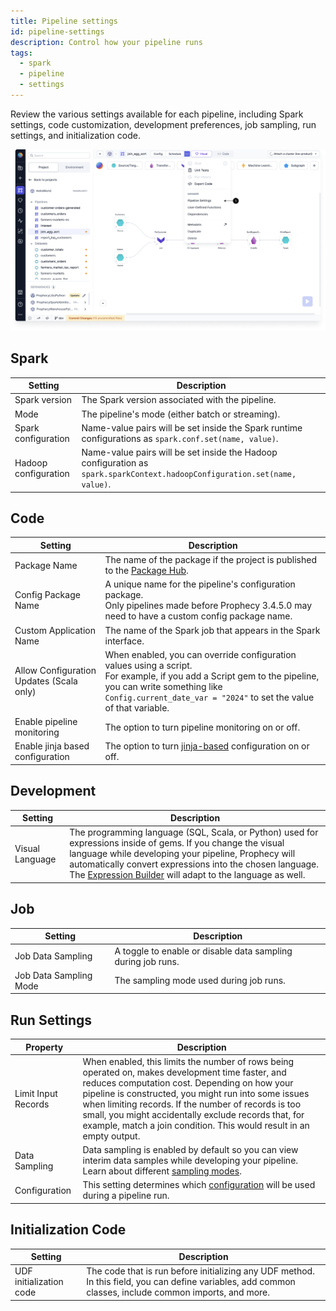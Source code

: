 ```yaml
---
title: Pipeline settings
id: pipeline-settings
description: Control how your pipeline runs
tags:
  - spark
  - pipeline
  - settings
---
```


Review the various settings available for each pipeline, including Spark settings, code customization, development preferences, job sampling, run settings, and initialization code.

![Pipeline settings](img/pipeline-settings.png)

## Spark

<div className="fixed-table">

| Setting              | Description                                                                                                                |
| -------------------- | -------------------------------------------------------------------------------------------------------------------------- |
| Spark version        | The Spark version associated with the pipeline.                                                                            |
| Mode                 | The pipeline's mode (either batch or streaming).                                                                           |
| Spark configuration  | Name-value pairs will be set inside the Spark runtime configurations as `spark.conf.set(name, value)`.                     |
| Hadoop configuration | Name-value pairs will be set inside the Hadoop configuration as `spark.sparkContext.hadoopConfiguration.set(name, value)`. |

</div>

## Code

<div className="fixed-table">

| Setting                                  | Description                                                                                                                                                                                                                       |
| ---------------------------------------- | --------------------------------------------------------------------------------------------------------------------------------------------------------------------------------------------------------------------------------- |
| Package Name                             | The name of the package if the project is published to the <a href="../../extensibility/package-hub/">Package Hub</a>.                                                                                                            |
| Config Package Name                      | A unique name for the pipeline's configuration package.<br />Only pipelines made before Prophecy 3.4.5.0 may need to have a custom config package name.                                                                           |
| Custom Application Name                  | The name of the Spark job that appears in the Spark interface.                                                                                                                                                                    |
| Allow Configuration Updates (Scala only) | When enabled, you can override configuration values using a script.<br />For example, if you add a Script gem to the pipeline, you can write something like `Config.current_date_var = "2024"` to set the value of that variable. |
| Enable pipeline monitoring               | The option to turn pipeline monitoring on or off.                                                                                                                                                                                 |
| Enable jinja based configuration         | The option to turn <a href="../pipelines/configuration#syntax">jinja-based</a> configuration on or off.                                                                                                                           |

</div>

## Development

<div className="fixed-table">

| Setting         | Description                                                                                                                                                                                                                                                                                                                           |
| --------------- | ------------------------------------------------------------------------------------------------------------------------------------------------------------------------------------------------------------------------------------------------------------------------------------------------------------------------------------- |
| Visual Language | The programming language (SQL, Scala, or Python) used for expressions inside of gems. If you change the visual language while developing your pipeline, Prophecy will automatically convert expressions into the chosen language. The <a href="../gems/expression-builder">Expression Builder</a> will adapt to the language as well. |

</div>

## Job

<div className="fixed-table">

| Setting                | Description                                                  |
| ---------------------- | ------------------------------------------------------------ |
| Job Data Sampling      | A toggle to enable or disable data sampling during job runs. |
| Job Data Sampling Mode | The sampling mode used during job runs.                      |

</div>

## Run Settings

<div className="fixed-table">

| Property            | Description                                                                                                                                                                                                                                                                                                                                                                                      |
| ------------------- | ------------------------------------------------------------------------------------------------------------------------------------------------------------------------------------------------------------------------------------------------------------------------------------------------------------------------------------------------------------------------------------------------ |
| Limit Input Records | When enabled, this limits the number of rows being operated on, makes development time faster, and reduces computation cost. Depending on how your pipeline is constructed, you might run into some issues when limiting records. If the number of records is too small, you might accidentally exclude records that, for example, match a join condition. This would result in an empty output. |
| Data Sampling       | Data sampling is enabled by default so you can view interim data samples while developing your pipeline. Learn about different [sampling modes](docs/Spark/execution/data-sampling.md).                                                                                                                                                                                                          |
| Configuration       | This setting determines which <a href="../pipelines/configuration">configuration</a> will be used during a pipeline run.                                                                                                                                                                                                                                                                         |

</div>

## Initialization Code

<div className="fixed-table">

| Setting                 | Description                                                                                                                                             |
| ----------------------- | ------------------------------------------------------------------------------------------------------------------------------------------------------- |
| UDF initialization code | The code that is run before initializing any UDF method. In this field, you can define variables, add common classes, include common imports, and more. |

</div>
